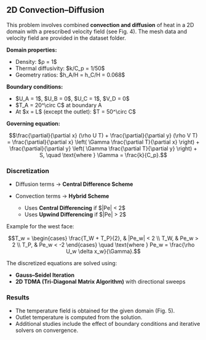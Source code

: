 ## 2D Convection–Diffusion

This problem involves combined **convection and diffusion** of heat in a 2D domain with a prescribed velocity field (see Fig. 4). The mesh data and velocity field are provided in the dataset folder.

**Domain properties:**

* Density: \$ρ = 1\$
* Thermal diffusivity: \$k/C\_p = 1/50\$
* Geometry ratios: \$h\_A/H = h\_C/H = 0.068\$

**Boundary conditions:**

* \$U\_A = 1\$, \$U\_B = 0\$, \$U\_C = 1\$, \$V\_D = 0\$
* \$T\_A = 20^\circ C\$ at boundary A
* At \$x = L\$ (except the outlet): \$T = 50^\circ C\$

**Governing equation:**

```math
\frac{\partial}{\partial x} (\rho U T) + \frac{\partial}{\partial y} (\rho V T) =
\frac{\partial}{\partial x} \left( \Gamma \frac{\partial T}{\partial x} \right) +
\frac{\partial}{\partial y} \left( \Gamma \frac{\partial T}{\partial y} \right) + S,
\quad \text{where } \Gamma = \frac{k}{C_p}.
```

### Discretization

* Diffusion terms → **Central Difference Scheme**
* Convection terms → **Hybrid Scheme**

  * Uses **Central Differencing** if \$|Pe| < 2\$
  * Uses **Upwind Differencing** if \$|Pe| > 2\$

Example for the west face:

```math
T_w = 
\begin{cases} 
\frac{T_W + T_P}{2}, & |Pe_w| < 2 \\ 
T_W, & Pe_w > 2 \\ 
T_P, & Pe_w < -2
\end{cases}
\quad \text{where } Pe_w = \frac{\rho U_w \delta x_w}{\Gamma}.
```

The discretized equations are solved using:

* **Gauss–Seidel Iteration**
* **2D TDMA (Tri-Diagonal Matrix Algorithm)** with directional sweeps

### Results

* The temperature field is obtained for the given domain (Fig. 5).
* Outlet temperature is computed from the solution.
* Additional studies include the effect of boundary conditions and iterative solvers on convergence.


